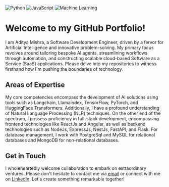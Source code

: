 ![Python](https://img.shields.io/badge/Python-3.9-blue)
![JavaScript](https://img.shields.io/badge/JavaScript-ES6-yellow)
![Machine Learning](https://img.shields.io/badge/Machine%20Learning-AI-green)

# Welcome to my GitHub Portfolio!

I am Aditya Mishra, a Software Development Engineer, driven by a fervor for Artificial Intelligence and innovative problem-solving. My primary focus revolves around tailoring bespoke AI agents, streamlining workflows through automation, and constructing scalable cloud-based Software as a Service (SaaS) applications. Please delve into my repositories to witness firsthand how I'm pushing the boundaries of technology.

## Areas of Expertise

My core competencies encompass the development of AI solutions using tools such as Langchain, Llamaindex, TensorFlow, PyTorch, and HuggingFace Transformers. Additionally, I have a profound understanding of Natural Language Processing (NLP) techniques. On the other end of the spectrum, I possess proficiency in full-stack development, encompassing frontend technologies like ReactJs and Angular, as well as backend technologies such as NodeJs, ExpressJs, NestJs, FastAPI, and Flask. For database management, I work with PostgreSql and MySQL for relational databases and MongoDB for non-relational databases.

## Get in Touch

I wholeheartedly welcome collaboration to embark on extraordinary ventures. Please don't hesitate to contact me via [email](mailto:your-email@example.com) or connect with me on [LinkedIn](https://www.linkedin.com/in/your-linkedin-url/). Let's create something remarkable together!
